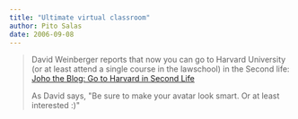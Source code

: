 ```yaml
---
title: "Ultimate virtual classroom"
author: Pito Salas
date: 2006-09-08
---
```



>
> David Weinberger reports that now you can go to Harvard University (or at
> least attend a single course in the lawschool) in the Second life: [Joho the
> Blog: Go to Harvard in Second
> Life](<http://www.hyperorg.com/blogger/mtarchive/go_to_harvard_in_second_life.html>
> "Joho the Blog: Go to Harvard in Second Life")
>
> As David says, "Be sure to make your avatar look smart. Or at least
> interested :)"


